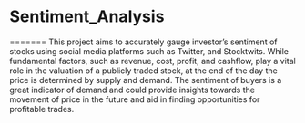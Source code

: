 # Sentiment_Analysis
=======
This project aims to accurately gauge investor’s sentiment of stocks using social media platforms such as Twitter, and Stocktwits. While fundamental factors, such as revenue, cost, profit, and cashflow, play a vital role in the valuation of a publicly traded stock, at the end of the day the price is determined by supply and demand. The sentiment of buyers is a great indicator of demand and could provide insights towards the movement of price in the future and aid in finding opportunities for profitable trades.
